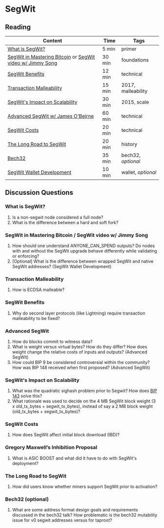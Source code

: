 # SegWit

## Reading

| Content                                                                                       | Time  | Tags                    |
|-----------------------------------------------------------------------------------------------|-------|-------------------------|
| [What is SegWit?](https://bitcoinmagazine.com/guides/what-is-segwit) | 5 min | primer                  |
| [SegWit in Mastering Bitcoin](https://github.com/bitcoinbook/bitcoinbook/blob/develop/ch07.asciidoc#segregated-witness) or [SegWit video w/ Jimmy Song](https://www.youtube.com/watch?v=Txfy2mFe16A) | 30 min | foundations |
| [SegWit Benefits](https://bitcoincore.org/en/2016/01/26/segwit-benefits/) | 12 min | technical |
| [Transaction Malleability](https://eklitzke.org/bitcoin-transaction-malleability) | 15 min | 2017, malleability |
| [SegWit's Impact on Scalability](https://diyhpl.us/wiki/transcripts/scalingbitcoin/hong-kong/segregated-witness-and-its-impact-on-scalability/) | 30 min | 2015, scale |
| [Advanced SegWit w/ James O'Beirne](http://diyhpl.us/wiki/transcripts/chaincode-labs/2019-06-18-james-obeirne-advanced-segwit/) | 60 min | technical |
| [SegWit Costs](https://bitcoincore.org/en/2016/10/28/segwit-costs/) | 20 min | technical |
| [The Long Road to SegWit](https://bitcoinmagazine.com/articles/long-road-segwit-how-bitcoins-biggest-protocol-upgrade-became-reality/) | 20 min | history |
| [Bech32](https://diyhpl.us/wiki/transcripts/sf-bitcoin-meetup/2017-03-29-new-address-type-for-segwit-addresses/) | 35 min | bech32, _optional_ |
| [SegWit Wallet Development](https://bitcoincore.org/en/segwit_wallet_dev/) | 10 min | wallet, _optional_ |

## Discussion Questions

### What is SegWit?

1. Is a non-segwit node considered a full node?
1. What is the difference between a hard and soft fork?

### SegWit in Mastering Bitcoin / SegWit video w/ Jimmy Song

1. How should one understand ANYONE_CAN_SPEND outputs? Do nodes with and without the SegWit upgrade behave differently while validating or enforcing?
1. [Optional] What is the difference between wrapped SegWit and native SegWit addresses? (SegWit Wallet Development)

### Transaction Malleability

1. How is ECDSA malleable?

### SegWit Benefits
1. Why do second layer protocols (like Lightning) require transaction malleability to be fixed?

### Advanced SegWit

1. How do blocks commit to witness data?
1. What is weight versus virtual bytes? How do they differ? How does weight change the relative costs of inputs and outputs? (Advanced SegWit)
1. How could BIP 9 be considered controversial within the community? How was BIP 148 received when first proposed? (Advanced SegWit)

### SegWit's Impact on Scalability
1. What was the quadratic sighash problem prior to Segwit? How does [BIP 143](https://github.com/bitcoin/bips/blob/master/bip-0143.mediawiki) solve this?
1. What rationale was used to decide on the 4 MB SegWit block weight (3 x old_tx_bytes + segwit_tx_bytes), instead of say a 2 MB block weight (old_tx_bytes + segwit_tx_bytes)?

### SegWit Costs

1. How does SegWit affect initial block download (IBD)?

### Gregory Maxwell’s Inhibition Proposal

1. What is ASIC BOOST and what did it have to do with SegWit's deployment?

### The Long Road to SegWit

1. How did users know whether miners support SegWit prior to activation?

### Bech32 (optional)

1. What are some address format design goals and requirements discussed in the bech32 talk? How problematic is the bech32 mutability issue for v0 segwit addresses versus for taproot?

